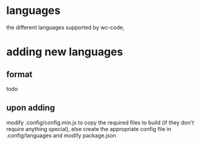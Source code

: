 # languages

the different languages supported by wc-code,

# adding new languages

## format
todo

## upon adding
modify .config/config.min.js to copy the required files to build (if they don't require anything special), else create the appropriate config file in .config/languages and modify package.json
